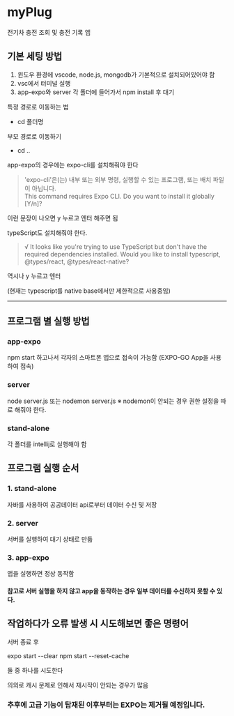 # myPlug

전기차 충전 조회 및 충전 기록 앱

## 기본 세팅 방법

1. 윈도우 환경에 vscode, node.js, mongodb가 기본적으로 설치되어있어야 함
2. vsc에서 터미널 실행
3. app-expo와 server 각 폴더에 들어가서 npm install 후 대기

특정 경로로 이동하는 법

- cd 폴더명

부모 경로로 이동하기
- cd ..


app-expo의 경우에는 expo-cli를 설치해줘야 한다
>'expo-cli'은(는) 내부 또는 외부 명령, 실행할 수 있는 프로그램, 또는
배치 파일이 아닙니다.<br>
This command requires Expo CLI.
Do you want to install it globally [Y/n]?

이런 문장이 나오면 y 누르고 엔터 해주면 됨

typeScript도 설치해줘야 한다.
>√ It looks like you're trying to use TypeScript but don't have the required dependencies installed. Would you
like to install typescript, @types/react, @types/react-native? 

역시나 y 누르고 엔터

(현재는 typescript를 native base에서만 제한적으로 사용중임)

---

## 프로그램 별 실행 방법

### app-expo

npm start
하고나서 각자의 스마트폰 앱으로 접속이 가능함 (EXPO-GO App을 사용하여 접속)

### server

node server.js
또는
nodemon server.js
※ nodemon이 안되는 경우 권한 설정을 따로 해줘야 한다.

### stand-alone
각 폴더를 intellij로 실행해야 함


## 프로그램 실행 순서

### 1. stand-alone

자바를 사용하여 공공데이터 api로부터 데이터 수신 및 저장

### 2. server

서버를 실행하여 대기 상태로 만듦

### 3. app-expo

앱을 실행하면 정상 동작함

#### 참고로 서버 실행을 하지 않고 app을 동작하는 경우 일부 데이터를 수신하지 못할 수 있다.


## 작업하다가 오류 발생 시 시도해보면 좋은 명령어

서버 종료 후

expo start --clear
npm start --reset-cache

둘 중 하나를 시도한다

의외로 캐시 문제로 인해서 재시작이 안되는 경우가 많음


### 추후에 고급 기능이 탑재된 이후부터는 EXPO는 제거될 예정입니다.